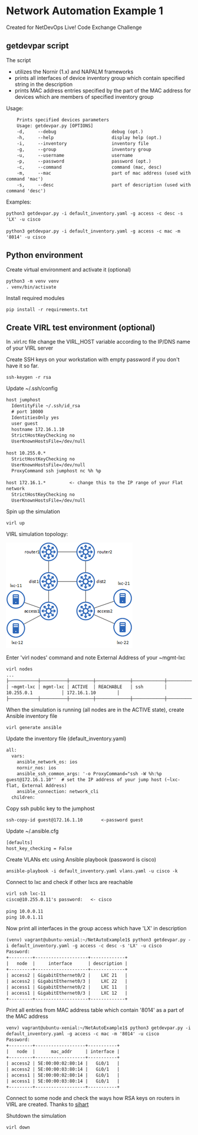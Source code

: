 
# Network Automation Example 1

Created for NetDevOps Live! Code Exchange Challenge

## getdevpar script

The script

- utilizes the Nornir (1.x) and NAPALM frameworks
- prints all interfaces of device inventory group which contain specified string in the description
- prints MAC address entries specified by the part of the MAC address for devices which are members of specified inventory group

Usage:

```text
    Prints specified devices parameters
    Usage: getdevpar.py [OPTIONS]
    -d,     --debug                     debug (opt.)
    -h,     --help                      display help (opt.)
    -i,     --inventory                 inventory file
    -g,     --group                     inventory group
    -u,     --username                  username
    -p,     --password                  password (opt.)
    -c,     --command                   command (mac, desc)
    -m,     --mac                       part of mac address (used with command 'mac')
    -s,     --desc                      part of description (used with command 'desc')
```

Examples:

```text
python3 getdevpar.py -i default_inventory.yaml -g access -c desc -s 'LX' -u cisco

python3 getdevpar.py -i default_inventory.yaml -g access -c mac -m '8014' -u cisco
```

## Python environment

Create virtual environment and activate it (optional)

```text
python3 -m venv venv
. venv/bin/activate
```

Install required modules

```text
pip install -r requirements.txt
```

## Create VIRL test environment (optional)

In .virl.rc file change the VIRL_HOST variable according to the IP/DNS name of your VIRL server

Create SSH keys on your workstation with empty password if you don't have it so far.

```text
ssh-keygen -r rsa
```

Update ~/.ssh/config

```text
host jumphost
  IdentityFile ~/.ssh/id_rsa
  # port 10000
  IdentitiesOnly yes
  user guest
  hostname 172.16.1.10
  StrictHostKeyChecking no
  UserKnownHostsFile=/dev/null

host 10.255.0.*
  StrictHostKeyChecking no
  UserKnownHostsFile=/dev/null
  ProxyCommand ssh jumphost nc %h %p

host 172.16.1.*         <- change this to the IP range of your Flat network
  StrictHostKeyChecking no
  UserKnownHostsFile=/dev/null
```

Spin up the simulation

```text
virl up
```

VIRL simulation topology:

![alt text](https://github.com/pehruby/NetAutoExample1/blob/master/sketch.png "Topology")

Enter 'virl nodes' command and note External Address of your ~mgmt-lxc

```text
virl nodes
...
├───────────┼──────────┼─────────┼─────────────┼────────────┼──────────────────────┼────────────────────┤
│ ~mgmt-lxc │ mgmt-lxc │ ACTIVE  │ REACHABLE   │ ssh        │ 10.255.0.1           │ 172.16.1.10        │
├───────────┼──────────┼─────────┼─────────────┼────────────┼──────────────────────┼────────────────────┤
```

When the simulation is running (all nodes are in the ACTIVE state), create Ansible inventory file

```text
virl generate ansible
```

Update the inventory file (default_inventory.yaml)

```text
all:
  vars:
    ansible_network_os: ios
    nornir_nos: ios
    ansible_ssh_common_args: '-o ProxyCommand="ssh -W %h:%p guest@172.16.1.10"'  # set the IP address of your jump host (~lxc-flat, External Address)
    ansible_connection: network_cli
  children:
```

Copy ssh public key to the jumphost

```text
ssh-copy-id guest@172.16.1.10       <-password guest
```

Update ~/.ansible.cfg

```text
[defaults]
host_key_checking = False
```

Create VLANs etc using Ansible playbook (password is cisco)

```text
ansible-playbook -i default_inventory.yaml vlans.yaml -u cisco -k
```

Connect to lxc and check if other lxcs are reachable

```text
virl ssh lxc-11
cisco@10.255.0.11's password:   <- cisco

ping 10.0.0.11
ping 10.0.1.11
```

Now print all interfaces in the group access which have 'LX' in description

```text
(venv) vagrant@ubuntu-xenial:~/NetAutoExample1$ python3 getdevpar.py -i default_inventory.yaml -g access -c desc -s 'LX' -u cisco
Password:
+---------+--------------------+-------------+
|   node  |     interface      | description |
+---------+--------------------+-------------+
| access2 | GigabitEthernet0/2 |    LXC 21   |
| access2 | GigabitEthernet0/3 |    LXC 22   |
| access1 | GigabitEthernet0/2 |    LXC 11   |
| access1 | GigabitEthernet0/3 |    LXC 12   |
+---------+--------------------+-------------+
```

Print all entries from MAC address table which contain '8014' as a part of the MAC address

```text
venv) vagrant@ubuntu-xenial:~/NetAutoExample1$ python3 getdevpar.py -i default_inventory.yaml -g access -c mac -m '8014' -u cisco
Password:
+---------+-------------------+-----------+
|   node  |      mac_addr     | interface |
+---------+-------------------+-----------+
| access2 | 5E:00:00:02:80:14 |   Gi0/1   |
| access2 | 5E:00:00:03:80:14 |   Gi0/1   |
| access1 | 5E:00:00:02:80:14 |   Gi0/1   |
| access1 | 5E:00:00:03:80:14 |   Gi0/1   |
+---------+-------------------+-----------+
```

Connect to some node and check the ways how RSA keys on routers in VIRL are created.
Thanks to [sihart](https://community.cisco.com/t5/tools/generate-rsa-key-on-xr-in-virl-on-boot/td-p/3436035)

Shutdown the simulation

```text
virl down
```